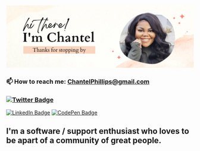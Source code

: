 ![Chantel's Github Banner](assets/GitHubHeader1.png)

### 📫 How to reach me: ChantelPhillips@gmail.com

### [![Twitter Badge](https://img.shields.io/badge/Twitter-Profile-informational?style=flat&logo=twitter&logoColor=white&color=1CA2F1)](https://twitter.com/ChantelCodes)
[![LinkedIn Badge](https://img.shields.io/badge/LinkedIn-Profile-informational?style=flat&logo=linkedin&logoColor=white&color=0D76A8)](https://www.linkedin.com/in/chaphi/)
[![CodePen Badge](https://img.shields.io/badge/CodePen-Profile-informational?style=flat&logo=codepen&logoColor=white&color=black)](https://codepen.io/chaphi90)


## I'm a software / support enthusiast who loves to be apart of a community of great people. 

<!--
**Chaphi90/chaphi90** is a ✨ _special_ ✨ repository because its `README.md` (this file) appears on your GitHub profile.

Here are some ideas to get you started:

- 🔭 I’m currently working on ...
- 🌱 I’m currently learning ...
- 👯 I’m looking to collaborate on ...
- 🤔 I’m looking for help with ...
- 💬 Ask me about ...
- 📫 How to reach me: ...
- 😄 Pronouns: ...
- ⚡ Fun fact: ...
-->
